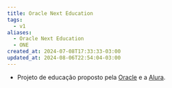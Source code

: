 ```yaml
---
title: Oracle Next Education
tags:
  - v1
aliases:
  - Oracle Next Education
  - ONE
created_at: 2024-07-08T17:33:33-03:00
updated_at: 2024-08-06T22:54:04-03:00
---
```


- Projeto de educação proposto pela [Oracle](08/Oracle.md) e a [Alura](08/Alura.md).